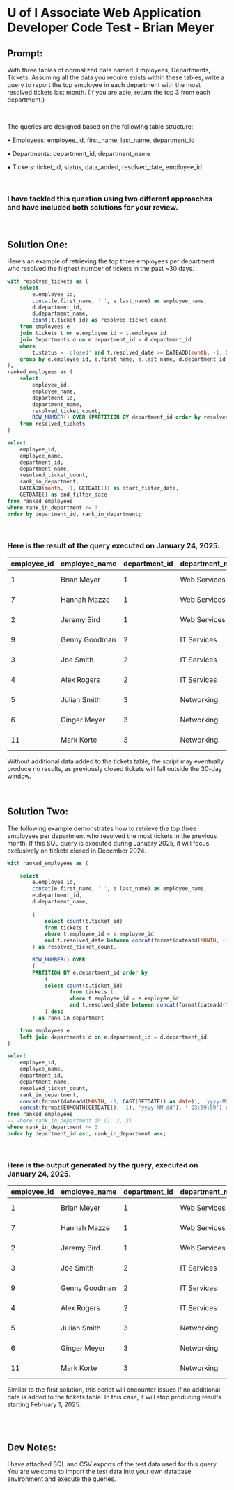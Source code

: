 # U of I Associate Web Application Developer Code Test - Brian Meyer

## Prompt:
With three tables of normalized data named: Employees, Departments, Tickets. Assuming all the data you require exists within these tables, write a query to report the top employee in each department with the most resolved tickets last month.  (If you are able, return the top 3 from each department.)

</br>

The queries are designed based on the following table structure:

• Employees: employee_id, first_name, last_name, department_id

• Departments: department_id, department_name

• Tickets: ticket_id, status, data_added, resolved_date, employee_id

</br>

### I have tackled this question using two different approaches and have included both solutions for your review.

</br>
 
## Solution One:

Here’s an example of retrieving the top three employees per department who resolved the highest number of tickets in the past ~30 days.

```sql
with resolved_tickets as (
    select 
        e.employee_id,
        concat(e.first_name, ' ', e.last_name) as employee_name,
        d.department_id,
        d.department_name,
        count(t.ticket_id) as resolved_ticket_count
    from employees e
    join tickets t on e.employee_id = t.employee_id
    join Departments d on e.department_id = d.department_id
    where 
		t.status = 'closed' and t.resolved_date >= DATEADD(month, -1, GETDATE())
    group by e.employee_id, e.first_name, e.last_name, d.department_id, d.department_name
),
ranked_employees as (
    select 
        employee_id,
        employee_name,
        department_id,
        department_name,
        resolved_ticket_count,
        ROW_NUMBER() OVER (PARTITION BY department_id order by resolved_ticket_count desc) as rank_in_department
    from resolved_tickets
)

select 
    employee_id,
    employee_name,
	department_id,
    department_name,
    resolved_ticket_count,
	rank_in_department,
	DATEADD(month, -1, GETDATE()) as start_filter_date,
	GETDATE() as end_filter_date
from ranked_employees
where rank_in_department <= 3
order by department_id, rank_in_department;
```

</br>

### Here is the result of the query executed on January 24, 2025.

| employee_id | employee_name | department_id | department_name | resolved_ticket_count | rank_in_department | start_filter_date       | end_filter_date         |
|-------------|---------------|---------------|-----------------|-----------------------|--------------------|-------------------------|-------------------------|
| 1           | Brian Meyer   | 1             | Web Services    | 9                     | 1                  | 2024-12-24 23:39:32.113| 2025-01-24 23:39:32.113|
| 7           | Hannah Mazze  | 1             | Web Services    | 5                     | 2                  | 2024-12-24 23:39:32.113| 2025-01-24 23:39:32.113|
| 2           | Jeremy Bird   | 1             | Web Services    | 4                     | 3                  | 2024-12-24 23:39:32.113| 2025-01-24 23:39:32.113|
| 9           | Genny Goodman | 2             | IT Services     | 10                    | 1                  | 2024-12-24 23:39:32.113| 2025-01-24 23:39:32.113|
| 3           | Joe Smith     | 2             | IT Services     | 9                     | 2                  | 2024-12-24 23:39:32.113| 2025-01-24 23:39:32.113|
| 4           | Alex Rogers   | 2             | IT Services     | 7                     | 3                  | 2024-12-24 23:39:32.113| 2025-01-24 23:39:32.113|
| 5           | Julian Smith  | 3             | Networking      | 12                    | 1                  | 2024-12-24 23:39:32.113| 2025-01-24 23:39:32.113|
| 6           | Ginger Meyer  | 3             | Networking      | 10                    | 2                  | 2024-12-24 23:39:32.113| 2025-01-24 23:39:32.113|
| 11          | Mark Korte    | 3             | Networking      | 6                     | 3                  | 2024-12-24 23:39:32.113| 2025-01-24 23:39:32.113|


Without additional data added to the tickets table, the script may eventually produce no results, as previously closed tickets will fall outside the 30-day window.

</br>

## Solution Two:

The following example demonstrates how to retrieve the top three employees per department who resolved the most tickets in the previous month. If this SQL query is executed during January 2025, it will focus exclusively on tickets closed in December 2024.

```sql
With ranked_employees as (

    select 
        e.employee_id,
        concat(e.first_name, ' ', e.last_name) as employee_name,
        e.department_id,
        d.department_name,
                
       	(
         	select count(t.ticket_id) 
     	 	from tickets t 
         	where t.employee_id = e.employee_id 
			and t.resolved_date between concat(format(dateadd(MONTH, -1, CAST(GETDATE() AS DATE)), 'yyyy-MM-01'), ' 00:00:00') and concat(format(EOMONTH(GETDATE(), -1), 'yyyy-MM-dd'), ' 23:59:59')
        ) as resolved_ticket_count,

        ROW_NUMBER() OVER 
        (
		PARTITION BY e.department_id order by 
        	(
			select count(t.ticket_id) 
             		from tickets t 
             		where t.employee_id = e.employee_id 
               		and t.resolved_date between concat(format(dateadd(MONTH, -1, CAST(GETDATE() as date)), 'yyyy-MM-01'), ' 00:00:00') and concat(format(EOMONTH(GETDATE(), -1), 'yyyy-MM-dd'), ' 23:59:59')
			) desc
        ) as rank_in_department

    from employees e
    left join departments d on e.department_id = d.department_id
)

select
    employee_id,
    employee_name,
    department_id,
    department_name,
    resolved_ticket_count,
    rank_in_department,
    concat(format(dateadd(MONTH, -1, CAST(GETDATE() as date)), 'yyyy-MM-01'), ' 00:00:00') as start_filter_date,
    concat(format(EOMONTH(GETDATE(), -1), 'yyyy-MM-dd'), ' 23:59:59') as end_filter_date
from ranked_employees
-- where rank_in_department in (1, 2, 3)
where rank_in_department <= 3
order by department_id asc, rank_in_department asc;
```

</br>

### Here is the output generated by the query, executed on January 24, 2025.

| employee_id | employee_name | department_id | department_name | resolved_ticket_count | rank_in_department | start_filter_date       | end_filter_date         |
|-------------|---------------|---------------|-----------------|-----------------------|--------------------|-------------------------|-------------------------|
| 1           | Brian Meyer   | 1             | Web Services    | 9                     | 1                  | 2024-12-01 00:00:00    | 2024-12-31 23:59:59    |
| 7           | Hannah Mazze  | 1             | Web Services    | 5                     | 2                  | 2024-12-01 00:00:00    | 2024-12-31 23:59:59    |
| 2           | Jeremy Bird   | 1             | Web Services    | 4                     | 3                  | 2024-12-01 00:00:00    | 2024-12-31 23:59:59    |
| 3           | Joe Smith     | 2             | IT Services     | 6                     | 1                  | 2024-12-01 00:00:00    | 2024-12-31 23:59:59    |
| 9           | Genny Goodman | 2             | IT Services     | 5                     | 2                  | 2024-12-01 00:00:00    | 2024-12-31 23:59:59    |
| 4           | Alex Rogers   | 2             | IT Services     | 4                     | 3                  | 2024-12-01 00:00:00    | 2024-12-31 23:59:59    |
| 5           | Julian Smith  | 3             | Networking      | 6                     | 1                  | 2024-12-01 00:00:00    | 2024-12-31 23:59:59    |
| 6           | Ginger Meyer  | 3             | Networking      | 5                     | 2                  | 2024-12-01 00:00:00    | 2024-12-31 23:59:59    |
| 11          | Mark Korte    | 3             | Networking      | 3                     | 3                  | 2024-12-01 00:00:00    | 2024-12-31 23:59:59    |

Similar to the first solution, this script will encounter issues if no additional data is added to the tickets table. In this case, it will stop producing results starting February 1, 2025.

</br>
</br>

## Dev Notes:
I have attached SQL and CSV exports of the test data used for this query. You are welcome to import the test data into your own database environment and execute the queries.